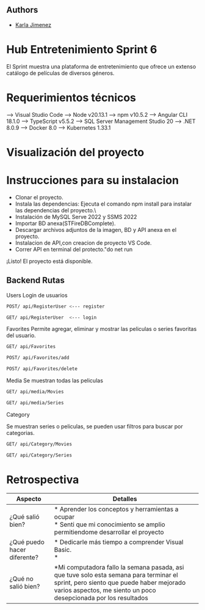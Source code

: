 ## Authors

- [Karla Jimenez ](https://github.com/Karit08)

# Hub Entretenimiento Sprint 6

El Sprint muestra una plataforma de entretenimiento que ofrece un extenso catálogo de películas de diversos géneros. 

# Requerimientos técnicos
--> Visual Studio Code
--> Node v20.13.1
--> npm v10.5.2
--> Angular CLI 18.1.0
--> TypeScript v5.5.2
--> SQL Server Management Studio 20
--> .NET 8.0.9
--> Docker 8.0
--> Kubernetes 1.33.1

# Visualización del proyecto

# Instrucciones para su instalacion
* Clonar el proyecto.
* Instala las dependencias: Ejecuta el comando npm install para instalar las dependencias del proyecto.\
* Instalación de MySQL Serve 2022 y SSMS 2022
* Importar BD anexa(STFireDBComplete).
* Descargar archivos adjuntos de la imagen, BD y API anexa en el proyecto.
* Instalacion de API,con creacion de proyecto VS Code.
* Correr API en terminal del protecto."do net run

¡Listo! El proyecto está disponible.

## Backend  Rutas

Users
Login de usuarios

```bash
POST/ api/RegisterUser <--- register
```
```bash
GET/ api/RegisterUser  <--- login
```

Favorites
Permite agregar, eliminar y mostrar las peliculas o series favoritas del usuario.

```bash
GET/ api/Favorites
```
```bash
POST/ api/Favorites/add
```
```bash
POST/ api/Favorites/delete
```

Media
Se muestran todas las peliculas 

```bash
GET/ api/media/Movies
```
```bash
GET/ api/media/Series
```

Category

Se muestran series o peliculas, se pueden usar filtros para buscar por categorias.

```bash
GET/ api/Category/Movies
```
```bash
GET/ api/Category/Series
```

# Retrospectiva

| Aspecto                    | Detalles                                                                                                                                                                                                                                                                                                               |
|--------------------------------|-----------------------------------------------------------------------------------------------------------------------------------------------------------------------------------------------------------------------------------------------------------------------------------------------------------------------------|
| ¿Qué salió bien?           | * Aprender los conceptos y herramientas a ocupar <br> * Senti que mi conocimiento se amplio permitiendome desarrollar el proyecto <br> |
| ¿Qué puedo hacer diferente? | * Dedicarle más tiempo a comprender Visual Basic. <br>  *|
| ¿Qué no salió bien?        | *Mi computadora fallo la semana pasada, asi que tuve solo esta semana para terminar el sprint, pero siento que puede haber mejorado varios aspectos, me siento un poco desepcionada por los resultados| 
